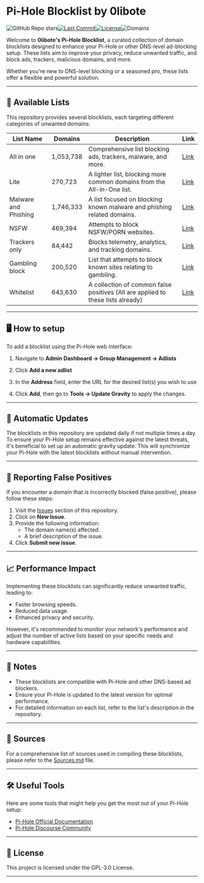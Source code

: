 # Pi-Hole Blocklist by 0libote
![GitHub Repo stars](https://img.shields.io/github/stars/0libote/Pi-Hole-Blocklist?label=Stars&logo=github&color=ff69b4)[![Last Commit](https://img.shields.io/github/last-commit/0libote/Pi-Hole-Blocklist)](https://github.com/0libote/Pi-Hole-Blocklist/commits/main)[![License](https://img.shields.io/github/license/0libote/Pi-Hole-Blocklist)](https://github.com/0libote/Pi-Hole-Blocklist/blob/main/LICENSE)![Domains](https://img.shields.io/badge/Domains-1,053,738-%23ff3366)


Welcome to **0libote's Pi-Hole Blocklist**, a curated collection of domain blocklists designed to enhance your Pi-Hole or other DNS-level ad-blocking setup. These lists aim to improve your privacy, reduce unwanted traffic, and block ads, trackers, malicious domains, and more.

Whether you're new to DNS-level blocking or a seasoned pro, these lists offer a flexible and powerful solution.

---

## 📂 Available Lists

This repository provides several blocklists, each targeting different categories of unwanted domains:

| List Name            | Domains            | Description                                                            | Link                                                                                     |
| -------------------- | ------------------ | ---------------------------------------------------------------------- | ---------------------------------------------------------------------------------------- |
| All in one           | 1,053,738 | Comprehensive list blocking ads, trackers, malware, and more.          | [Link](https://github.com/0libote/Pi-Hole-Blocklist/raw/main/Lists/All-in-One.txt)       |
| Lite                 | 270,723       | A lighter list, blocking more common domains from the All-in-One list. | [Link](https://github.com/0libote/Pi-Hole-Blocklist/raw/main/Lists/Lite.txt)             |
| Malware and Phishing | 1,746,333    | A list focused on blocking known malware and phishing related domains. | [Link](https://github.com/0libote/Pi-Hole-Blocklist/raw/main/Lists/Malware-Phishing.txt) |
| NSFW                 | 469,394       | Attempts to block NSFW/PORN websites.                                  | [Link](https://github.com/0libote/Pi-Hole-Blocklist/raw/main/Lists/NSFW.txt)             |
| Trackers only        | 84,442   | Blocks telemetry, analytics, and tracking domains.                     | [Link](https://github.com/0libote/Pi-Hole-Blocklist/raw/main/Lists/Trackers-Only.txt)    |
| Gambling block       | 200,520   | List that attempts to block known sites relating to gambling.          | [Link](https://github.com/0libote/Pi-Hole-Blocklist/raw/main/Lists/Gambling.txt)         |
| Whitelist            | 643,630  | A collection of common false positives (All are applied to these lists already)      | [Link](https://github.com/0libote/Pi-Hole-Blocklist/raw/main/whitelist.txt)              |

---

## 🖥️ How to setup

To add a blocklist using the Pi-Hole web interface:

1. Navigate to **Admin Dashboard → Group Management → Adlists**

2. Click **Add a new adlist**

3. In the **Address** field, enter the URL for the desired list(s) you wish to use

4. Click **Add**, then go to **Tools → Update Gravity** to apply the changes.

---

## 🔄 Automatic Updates

The blocklists in this repository are updated daily if not multiple times a day. To ensure your Pi-Hole setup remains effective against the latest threats, it's beneficial to set up an automatic gravity update. This will synchronize your Pi-Hole with the latest blocklists without manual intervention.

---

## 🚨 Reporting False Positives

If you encounter a domain that is incorrectly blocked (false positive), please follow these steps:

1. Visit the [Issues](https://github.com/0libote/Pi-Hole-Blocklist/issues) section of this repository.
2. Click on **New Issue**.
3. Provide the following information:
   * The domain name(s) affected.
   * A brief description of the issue.
4. Click **Submit new issue**.

---

## 📈 Performance Impact

Implementing these blocklists can significantly reduce unwanted traffic, leading to:

* Faster browsing speeds.
* Reduced data usage.
* Enhanced privacy and security.

However, it's recommended to monitor your network's performance and adjust the number of active lists based on your specific needs and hardware capabilities.

---

## 📌 Notes

* These blocklists are compatible with Pi-Hole and other DNS-based ad blockers.
* Ensure your Pi-Hole is updated to the latest version for optimal performance.
* For detailed information on each list, refer to the list's description in the repository.

---

## 🔗 Sources

For a comprehensive list of sources used in compiling these blocklists, please refer to the [Sources.md](https://github.com/0libote/Pi-Hole-Blocklist/blob/main/Sources.md) file.

---

## 🛠 Useful Tools

Here are some tools that might help you get the most out of your Pi-Hole setup:

* [Pi-Hole Official Documentation](https://docs.pi-hole.net/)
* [Pi-Hole Discourse Community](https://discourse.pi-hole.net/)

---

## 📄 License

This project is licensed under the GPL-3.0 License.

---
